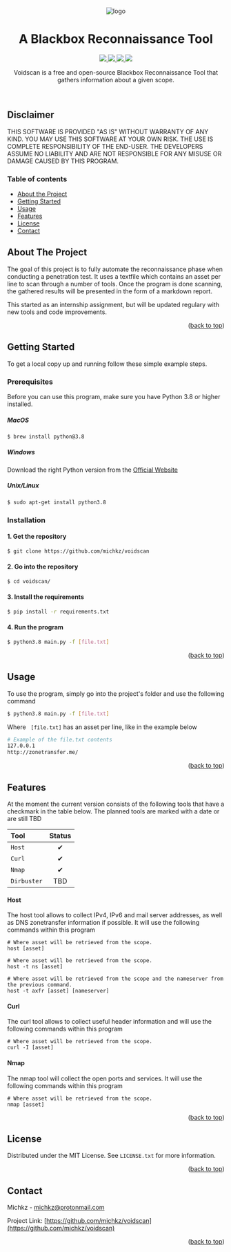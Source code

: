 <div id="top"></div>

<!-- PROJECT LOGO -->
<br />
<div align="center">
  
  ![logo](https://user-images.githubusercontent.com/17614548/173921014-8d5b005b-0266-4484-b426-dc15eb399309.png)
</div>

<h1 align="center">A Blackbox Reconnaissance Tool</h1>

<p align="center">
  <a href="https://python.org/">
    <img src="https://img.shields.io/badge/Python-3.8-%23defaff.svg?style=for-the-badge">
  </a>
    <a href="https://github.com/michkz/voidscan/releases">
    <img src="https://img.shields.io/badge/Release-v1-%23cfe9ee.svg?style=for-the-badge">
  </a>
  <a href="https://github.com/michkz/voidscan/blob/master/LICENSE">
    <img src="https://img.shields.io/badge/License-MIT-%23cbe1e7.svg?style=for-the-badge">
  </a>
    <a href="https://opensource.org">
    <img src="https://img.shields.io/badge/Open%20Source-%E2%9D%A4-%23b9d0d4.svg?style=for-the-badge">
  </a>
</p>

<p align="center">
  Voidscan is a free and open-source Blackbox Reconnaissance Tool that gathers information about a given scope.
</p>

<br />

## Disclaimer

THIS SOFTWARE IS PROVIDED "AS IS" WITHOUT WARRANTY OF ANY KIND. YOU MAY USE THIS SOFTWARE AT YOUR OWN RISK. THE USE IS COMPLETE RESPONSIBILITY OF THE END-USER. THE DEVELOPERS ASSUME NO LIABILITY AND ARE NOT RESPONSIBLE FOR ANY MISUSE OR DAMAGE CAUSED BY THIS PROGRAM.

<!-- TABLE OF CONTENTS -->

### Table of contents

- [About the Project](#about-the-project)
- [Getting Started](#getting-started)
- [Usage](#usage)
- [Features](#features)
- [License](#license)
- [Contact](#contact)

<!-- ABOUT THE PROJECT -->

## About The Project

The goal of this project is to fully automate the reconnaissance phase when conducting a penetration test. It uses a textfile which contains an asset per line to scan through a number of tools. Once the program is done scanning, the gathered results will be presented in the form of a markdown report.

This started as an internship assignment, but will be updated regulary with new tools and code improvements.

<p align="right">(<a href="#top">back to top</a>)</p>

<!-- GETTING STARTED -->

## Getting Started

To get a local copy up and running follow these simple example steps.

### Prerequisites

Before you can use this program, make sure you have Python 3.8 or higher installed.

##### MacOS

```bash
$ brew install python@3.8
```

##### Windows

Download the right Python version from the [Official Website](https://www.python.org/downloads/windows/)

##### Unix/Linux

```bash
$ sudo apt-get install python3.8
```

### Installation

#### 1. Get the repository

```bash
$ git clone https://github.com/michkz/voidscan
```

#### 2. Go into the repository

```bash
$ cd voidscan/
```

#### 3. Install the requirements

```bash
$ pip install -r requirements.txt
```

#### 4. Run the program

```bash
$ python3.8 main.py -f [file.txt]
```

<p align="right">(<a href="#top">back to top</a>)</p>

<!-- USAGE EXAMPLES -->

## Usage

To use the program, simply go into the project's folder and use the following command

```bash
$ python3.8 main.py -f [file.txt]
```

Where ` [file.txt]` has an asset per line, like in the example below

```bash
# Example of the file.txt contents
127.0.0.1
http://zonetransfer.me/
```

<p align="right">(<a href="#top">back to top</a>)</p>

## Features

At the moment the current version consists of the following tools that have a checkmark in the table below. The planned tools are marked with a date or are still TBD

| Tool        | Status |
| :---------- | :----: |
| `Host`      |   ✔    |
| `Curl`      |   ✔    |
| `Nmap`      |   ✔    |
| `Dirbuster` |  TBD   |

#### Host

The host tool allows to collect IPv4, IPv6 and mail server addresses, as well as DNS zonetransfer information if possible. It will use the following commands within this program

```
# Where asset will be retrieved from the scope.
host [asset]
```

```
# Where asset will be retrieved from the scope.
host -t ns [asset]
```

```
# Where asset will be retrieved from the scope and the nameserver from the previous command.
host -t axfr [asset] [nameserver]
```

#### Curl

The curl tool allows to collect useful header information and will use the following commands within this program

```
# Where asset will be retrieved from the scope.
curl -I [asset]
```

#### Nmap

The nmap tool will collect the open ports and services. It will use the following commands within this program

```
# Where asset will be retrieved from the scope.
nmap [asset]
```

<p align="right">(<a href="#top">back to top</a>)</p>

<!-- LICENSE -->

## License

Distributed under the MIT License. See `LICENSE.txt` for more information.

<p align="right">(<a href="#top">back to top</a>)</p>

<!-- CONTACT -->

## Contact

Michkz - michkz@protonmail.com

Project Link: [https://github.com/michkz/voidscan](https://github.com/michkz/voidscan)

<p align="right">(<a href="#top">back to top</a>)</p>
